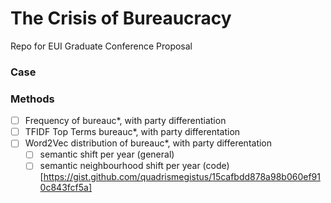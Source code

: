 # The Crisis of Bureaucracy
Repo for EUI Graduate Conference Proposal

### Case

### Methods

- [ ] Frequency of bureauc*, with party differentiation
- [ ] TFIDF Top Terms bureauc*, with party differentation
- [ ] Word2Vec distribution of bureauc*, with party differentation
  - [ ] semantic shift per year (general)
  - [ ] semantic neighbourhood shift per year (code)[https://gist.github.com/quadrismegistus/15cafbdd878a98b060ef910c843fcf5a]
